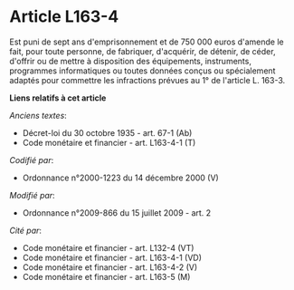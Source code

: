 # Article L163-4

Est puni de sept ans d'emprisonnement et de 750 000 euros d'amende le fait, pour toute personne, de fabriquer, d'acquérir, de
détenir, de céder, d'offrir ou de mettre à disposition des équipements, instruments, programmes informatiques ou toutes
données conçus ou spécialement adaptés pour commettre les infractions prévues au 1° de l'article L. 163-3.

**Liens relatifs à cet article**

_Anciens textes_:

  - Décret-loi du 30 octobre 1935 - art. 67-1 (Ab)
  - Code monétaire et financier - art. L163-4-1 (T)

_Codifié par_:

  - Ordonnance n°2000-1223 du 14 décembre 2000 (V)

_Modifié par_:

  - Ordonnance n°2009-866 du 15 juillet 2009 - art. 2

_Cité par_:

  - Code monétaire et financier - art. L132-4 (VT)
  - Code monétaire et financier - art. L163-4-1 (VD)
  - Code monétaire et financier - art. L163-4-2 (V)
  - Code monétaire et financier - art. L163-5 (M)

